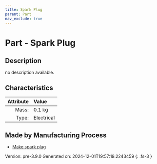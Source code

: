 ```yaml
---
title: Spark Plug
parent: Part
nav_exclude: true
---
```

# Part - Spark Plug

## Description
no description available.

## Characteristics

| Attribute      | Value |
|--------:|:------|
|Mass:|0.1 kg|
|Type:|Electrical|

## Made by Manufacturing Process

- [Make spark plug](../process/make-spark-plug.html)



Version: pre-3.9.0 Generated on: 2024-12-01T19:57:19.2243459
{: .fs-3 }

